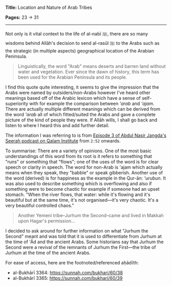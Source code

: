 **Title:** Location and Nature of Arab Tribes

**Pages:** 23 -> 31

---

Not only is it vital context to the life of al-nabī ﷺ, there are so many wisdoms behind
Allāh's decision to send al-rasūl ﷺ to the Arabs such as the strategic (in multiple
aspects) geographical location of the Arabian Peninsula.

> Linguistically, the word "Arab" means deserts and barren land without water and vegetation. Ever since the dawn of history, this term has been used for the Arabian Peninsula and its people.

I find this quote quite interesting, it seems to give the impression that the Arabs were named by outsiders/non-Arabs however I've heard other meanings based off of the Arabic lexicon which have a sense of self-superiority with for example the comparison between *'arab* and *'ajam*. There are actually multiple different meanings which can be derived from the word *'arab* all of which fitted/suited the Arabs and gave a complete picture of the kind of people they were. If Allāh wills, I shall go back and listen to where I heard this and add further detail.

The information I was referring to is from [Episode 3 of Abdul Nasir Jangda's Seerah podcast on Qalam Institute](http://www.qalaminstitute.org/2011/09/seerah-life-of-the-prophet-pre-islamic-society-pt-1/) from `2:52` onwards.

To summarise: There are a variety of opinions. One of the most basic understandings of this word from its root is it refers to something that "runs" or something that "flows"; one of the uses of the word is for clear speech or clarity in speech. The word for non-Arab is 'ajam which actually means when they speak, they "babble" or speak gibberish. Another use of the word (derived) is for happiness as the example in the Qur-ān: *'urubun*. It was also used to describe something which is overflowing and also if something were to become chaotic for example if someone had an upset stomach. "When the river flows, that water: while it's flowing and it's beautiful but at the same time, it's not organised—it's very chaotic. It's a very beautiful controlled chaos."

> Another Yemeni tribe–Jurhum the Second–came and lived in Makkah upon Hagar's permission...

I decided to ask around for further information on what "Jurhum the Second" meant and was told that it is used to differentiate from Jurhum at the time of 'Ād and the ancient Arabs. Some historians say that Jurhum the Second were a revival of the remnants of Jurhum the First—the tribe of Jurhum at the time of the ancient Arabs.

For ease of access, here are the footnoted/referenced aḥādīth:
- al-Bukhārī 3364: https://sunnah.com/bukhari/60/38
- al-Bukhārī 3365: https://sunnah.com/bukhari/60/39
